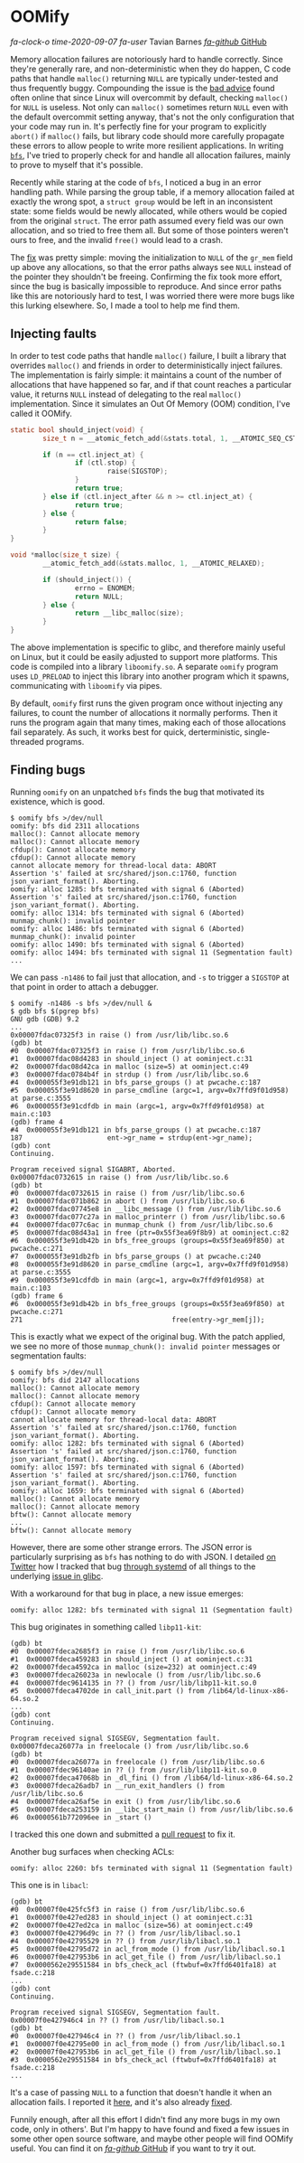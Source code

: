 # OOMify

<div class="infobar">

*fa-clock-o* *time-2020-09-07*
*fa-user* Tavian Barnes
[*fa-github* GitHub](https://github.com/tavianator/oomify)

</div>


Memory allocation failures are notoriously hard to handle correctly.
Since they're generally rare, and non-deterministic when they do happen, C code paths that handle `malloc()` returning `NULL` are typically under-tested and thus frequently buggy.
Compounding the issue is the [bad advice] found often online that since Linux will overcommit by default, checking `malloc()` for `NULL` is useless.
Not only can `malloc()` sometimes return `NULL` even with the default overcommit setting anyway, that's not the only configuration that your code may run in.
It's perfectly fine for your program to explicitly `abort()` if `malloc()` fails, but library code should more carefully propagate these errors to allow people to write more resilient applications.
In writing [`bfs`], I've tried to properly check for and handle all allocation failures, mainly to prove to myself that it's possible.

[bad advice]: https://news.ycombinator.com/item?id=10923987
[`bfs`]: ../projects/bfs.md

Recently while staring at the code of `bfs`, I noticed a bug in an error handling path.
While parsing the group table, if a memory allocation failed at exactly the wrong spot, a `struct group` would be left in an inconsistent state: some fields would be newly allocated, while others would be copied from the original `struct`.
The error path assumed every field was our own allocation, and so tried to free them all.
But some of those pointers weren't ours to free, and the invalid `free()` would lead to a crash.

The [fix] was pretty simple: moving the initialization to `NULL` of the `gr_mem` field up above any allocations, so that the error paths always see `NULL` instead of the pointer they shouldn't be freeing.
Confirming the fix took more effort, since the bug is basically impossible to reproduce.
And since error paths like this are notoriously hard to test, I was worried there were more bugs like this lurking elsewhere.
So, I made a tool to help me find them.

[fix]: https://github.com/tavianator/bfs/commit/72cfcb1fa636017611ce0aeddbe2970003a01cfa


## Injecting faults

In order to test code paths that handle `malloc()` failure, I built a library that overrides `malloc()` and friends
in order to deterministically inject failures.
The implementation is fairly simple: it maintains a count of the number of allocations that have happened so far, and if that count reaches a particular value, it returns `NULL` instead of delegating to the real `malloc()` implementation.
Since it simulates an Out Of Memory (OOM) condition, I've called it OOMify.

```c
static bool should_inject(void) {
        size_t n = __atomic_fetch_add(&stats.total, 1, __ATOMIC_SEQ_CST);

        if (n == ctl.inject_at) {
                if (ctl.stop) {
                        raise(SIGSTOP);
                }
                return true;
        } else if (ctl.inject_after && n >= ctl.inject_at) {
                return true;
        } else {
                return false;
        }
}

void *malloc(size_t size) {
        __atomic_fetch_add(&stats.malloc, 1, __ATOMIC_RELAXED);

        if (should_inject()) {
                errno = ENOMEM;
                return NULL;
        } else {
                return __libc_malloc(size);
        }
}
```

The above implementation is specific to glibc, and therefore mainly useful on Linux, but it could be easily adjusted to support more platforms.
This code is compiled into a library `liboomify.so`.
A separate `oomify` program uses `LD_PRELOAD` to inject this library into another program which it spawns, communicating with `liboomify` via pipes.

By default, `oomify` first runs the given program once without injecting any failures, to count the number of allocations it normally performs.
Then it runs the program again that many times, making each of those allocations fail separately.
As such, it works best for quick, derterministic, single-threaded programs.


## Finding bugs

Running `oomify` on an unpatched `bfs` finds the bug that motivated its existence, which is good.

```
$ oomify bfs >/dev/null
oomify: bfs did 2311 allocations
malloc(): Cannot allocate memory
malloc(): Cannot allocate memory
cfdup(): Cannot allocate memory
cfdup(): Cannot allocate memory
cannot allocate memory for thread-local data: ABORT
Assertion 's' failed at src/shared/json.c:1760, function json_variant_format(). Aborting.
oomify: alloc 1285: bfs terminated with signal 6 (Aborted)
Assertion 's' failed at src/shared/json.c:1760, function json_variant_format(). Aborting.
oomify: alloc 1314: bfs terminated with signal 6 (Aborted)
munmap_chunk(): invalid pointer
oomify: alloc 1486: bfs terminated with signal 6 (Aborted)
munmap_chunk(): invalid pointer
oomify: alloc 1490: bfs terminated with signal 6 (Aborted)
oomify: alloc 1494: bfs terminated with signal 11 (Segmentation fault)
...
```

We can pass `-n1486` to fail just that allocation, and `-s` to trigger a `SIGSTOP` at that point in order to attach a debugger.

```
$ oomify -n1486 -s bfs >/dev/null &
$ gdb bfs $(pgrep bfs)
GNU gdb (GDB) 9.2
...
0x00007fdac07325f3 in raise () from /usr/lib/libc.so.6
(gdb) bt
#0  0x00007fdac07325f3 in raise () from /usr/lib/libc.so.6
#1  0x00007fdac08d4283 in should_inject () at oominject.c:31
#2  0x00007fdac08d42ca in malloc (size=5) at oominject.c:49
#3  0x00007fdac0784b4f in strdup () from /usr/lib/libc.so.6
#4  0x000055f3e91db121 in bfs_parse_groups () at pwcache.c:187
#5  0x000055f3e91d8620 in parse_cmdline (argc=1, argv=0x7ffd9f01d958) at parse.c:3555
#6  0x000055f3e91cdfdb in main (argc=1, argv=0x7ffd9f01d958) at main.c:103
(gdb) frame 4
#4  0x000055f3e91db121 in bfs_parse_groups () at pwcache.c:187
187                     ent->gr_name = strdup(ent->gr_name);
(gdb) cont
Continuing.

Program received signal SIGABRT, Aborted.
0x00007fdac0732615 in raise () from /usr/lib/libc.so.6
(gdb) bt
#0  0x00007fdac0732615 in raise () from /usr/lib/libc.so.6
#1  0x00007fdac071b862 in abort () from /usr/lib/libc.so.6
#2  0x00007fdac07745e8 in __libc_message () from /usr/lib/libc.so.6
#3  0x00007fdac077c27a in malloc_printerr () from /usr/lib/libc.so.6
#4  0x00007fdac077c6ac in munmap_chunk () from /usr/lib/libc.so.6
#5  0x00007fdac08d43a1 in free (ptr=0x55f3ea69f8b9) at oominject.c:82
#6  0x000055f3e91db42b in bfs_free_groups (groups=0x55f3ea69f850) at pwcache.c:271
#7  0x000055f3e91db2fb in bfs_parse_groups () at pwcache.c:240
#8  0x000055f3e91d8620 in parse_cmdline (argc=1, argv=0x7ffd9f01d958) at parse.c:3555
#9  0x000055f3e91cdfdb in main (argc=1, argv=0x7ffd9f01d958) at main.c:103
(gdb) frame 6
#6  0x000055f3e91db42b in bfs_free_groups (groups=0x55f3ea69f850) at pwcache.c:271
271                                     free(entry->gr_mem[j]);
```

This is exactly what we expect of the original bug.
With the patch applied, we see no more of those `munmap_chunk(): invalid pointer` messages or segmentation faults:

```
$ oomify bfs >/dev/null
oomify: bfs did 2147 allocations
malloc(): Cannot allocate memory
malloc(): Cannot allocate memory
cfdup(): Cannot allocate memory
cfdup(): Cannot allocate memory
cannot allocate memory for thread-local data: ABORT
Assertion 's' failed at src/shared/json.c:1760, function json_variant_format(). Aborting.
oomify: alloc 1282: bfs terminated with signal 6 (Aborted)
Assertion 's' failed at src/shared/json.c:1760, function json_variant_format(). Aborting.
oomify: alloc 1597: bfs terminated with signal 6 (Aborted)
Assertion 's' failed at src/shared/json.c:1760, function json_variant_format(). Aborting.
oomify: alloc 1659: bfs terminated with signal 6 (Aborted)
malloc(): Cannot allocate memory
malloc(): Cannot allocate memory
bftw(): Cannot allocate memory
...
bftw(): Cannot allocate memory
```

However, there are some other strange errors.
The JSON error is particularly surprising as `bfs` has nothing to do with JSON.
I detailed [on Twitter] how I tracked that bug [through systemd] of all things to the underlying [issue in glibc].

[on Twitter]: https://twitter.com/tavianator/status/1301617887094992896
[through systemd]: https://github.com/systemd/systemd/blob/v246/src/shared/json.c#L1760
[issue in glibc]: https://sourceware.org/bugzilla/show_bug.cgi?id=26573

With a workaround for that bug in place, a new issue emerges:

```
oomify: alloc 1282: bfs terminated with signal 11 (Segmentation fault)
```

This bug originates in something called `libp11-kit`:

```
(gdb) bt
#0  0x00007fdeca2685f3 in raise () from /usr/lib/libc.so.6
#1  0x00007fdeca459283 in should_inject () at oominject.c:31
#2  0x00007fdeca4592ca in malloc (size=232) at oominject.c:49
#3  0x00007fdeca26023a in newlocale () from /usr/lib/libc.so.6
#4  0x00007fdec9614135 in ?? () from /usr/lib/libp11-kit.so.0
#5  0x00007fdeca4702de in call_init.part () from /lib64/ld-linux-x86-64.so.2
...
(gdb) cont
Continuing.

Program received signal SIGSEGV, Segmentation fault.
0x00007fdeca26077a in freelocale () from /usr/lib/libc.so.6
(gdb) bt
#0  0x00007fdeca26077a in freelocale () from /usr/lib/libc.so.6
#1  0x00007fdec96140ae in ?? () from /usr/lib/libp11-kit.so.0
#2  0x00007fdeca47068b in _dl_fini () from /lib64/ld-linux-x86-64.so.2
#3  0x00007fdeca26adb7 in __run_exit_handlers () from /usr/lib/libc.so.6
#4  0x00007fdeca26af5e in exit () from /usr/lib/libc.so.6
#5  0x00007fdeca253159 in __libc_start_main () from /usr/lib/libc.so.6
#6  0x0000561b772096ee in _start ()
```

I tracked this one down and submitted a [pull request] to fix it.

[pull request]: https://github.com/p11-glue/p11-kit/pull/321

Another bug surfaces when checking ACLs:

```
oomify: alloc 2260: bfs terminated with signal 11 (Segmentation fault)
```

This one is in `libacl`:

```
(gdb) bt
#0  0x00007f0e425fc5f3 in raise () from /usr/lib/libc.so.6
#1  0x00007f0e427ed283 in should_inject () at oominject.c:31
#2  0x00007f0e427ed2ca in malloc (size=56) at oominject.c:49
#3  0x00007f0e42796d9c in ?? () from /usr/lib/libacl.so.1
#4  0x00007f0e42795529 in ?? () from /usr/lib/libacl.so.1
#5  0x00007f0e42795d72 in acl_from_mode () from /usr/lib/libacl.so.1
#6  0x00007f0e427953b6 in acl_get_file () from /usr/lib/libacl.so.1
#7  0x0000562e29551584 in bfs_check_acl (ftwbuf=0x7ffd6401fa18) at fsade.c:218
...
(gdb) cont
Continuing.

Program received signal SIGSEGV, Segmentation fault.
0x00007f0e427946c4 in ?? () from /usr/lib/libacl.so.1
(gdb) bt
#0  0x00007f0e427946c4 in ?? () from /usr/lib/libacl.so.1
#1  0x00007f0e42795e00 in acl_from_mode () from /usr/lib/libacl.so.1
#2  0x00007f0e427953b6 in acl_get_file () from /usr/lib/libacl.so.1
#3  0x0000562e29551584 in bfs_check_acl (ftwbuf=0x7ffd6401fa18) at fsade.c:218
...
```

It's a case of passing `NULL` to a function that doesn't handle it when an allocation fails.
I reported it [here], and it's also already [fixed].

[here]: https://savannah.nongnu.org/bugs/index.php?59061
[fixed]: https://git.savannah.nongnu.org/cgit/acl.git/commit/?id=40c190dc1f6630054d7d2f850a0b9fb10c7bbcb1

Funnily enough, after all this effort I didn't find any more bugs in my own code, only in others'.
But I'm happy to have found and fixed a few issues in some other open source software, and maybe other people will find OOMify useful.
You can find it on [*fa-github* GitHub](https://github.com/tavianator/oomify) if you want to try it out.
